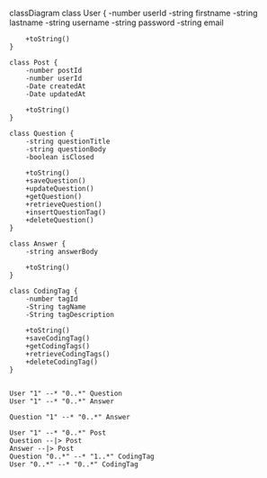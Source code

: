 classDiagram
class User {
-number userId
-string firstname
-string lastname
-string username
-string password
-string email

        +toString()
    }

    class Post {
        -number postId
        -number userId
        -Date createdAt
        -Date updatedAt

        +toString()
    }

    class Question {
        -string questionTitle
        -string questionBody
        -boolean isClosed

        +toString()
        +saveQuestion()
        +updateQuestion()
        +getQuestion()
        +retrieveQuestion()
        +insertQuestionTag()
        +deleteQuestion()
    }

    class Answer {
        -string answerBody

        +toString()
    }

    class CodingTag {
        -number tagId
        -String tagName
        -String tagDescription

        +toString()
        +saveCodingTag()
        +getCodingTags()
        +retrieveCodingTags()
        +deleteCodingTag()
    }


    User "1" --* "0..*" Question
    User "1" --* "0..*" Answer

    Question "1" --* "0..*" Answer

    User "1" --* "0..*" Post
    Question --|> Post
    Answer --|> Post
    Question "0..*" --* "1..*" CodingTag
    User "0..*" --* "0..*" CodingTag
